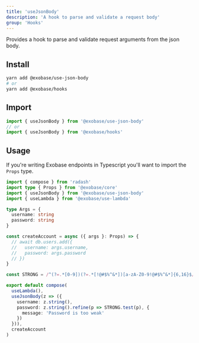 ```yaml
---
title: 'useJsonBody'
description: 'A hook to parse and validate a request body'
group: 'Hooks'
---
```


Provides a hook to parse and validate request arguments from the json body.

## Install

```sh
yarn add @exobase/use-json-body
# or
yarn add @exobase/hooks
```

## Import

```ts
import { useJsonBody } from '@exobase/use-json-body'
// or
import { useJsonBody } from '@exobase/hooks'
```

## Usage

If you're writing Exobase endpoints in Typescript you'll want to import the `Props` type.

```ts
import { compose } from 'radash'
import type { Props } from '@exobase/core'
import { useJsonBody } from '@exobase/use-json-body'
import { useLambda } from '@exobase/use-lambda'

type Args = {
  username: string
  password: string
}

const createAccount = async ({ args }: Props) => {
  // await db.users.add({
  //   username: args.username,
  //   password: args.password
  // })
}

const STRONG = /^(?=.*[0-9])(?=.*[!@#$%^&*])[a-zA-Z0-9!@#$%^&*]{6,16}$/

export default compose(
  useLambda(),
  useJsonBody(z => ({
    username: z.string(),
    password: z.string().refine(p => STRONG.test(p), {
      message: 'Password is too weak'
    })
  })),
  createAccount
)
```
